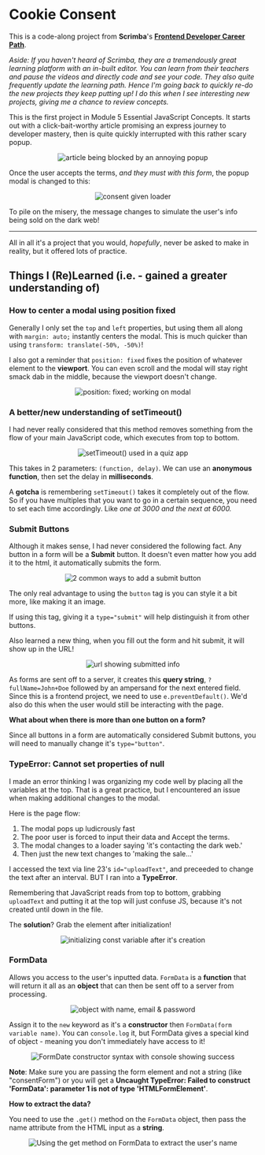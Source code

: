 # Cookie Consent

This is a code-along project from **Scrimba**'s **[Frontend Developer Career Path](https://scrimba.com/learn/frontend)**.

_Aside: If you haven't heard of Scrimba, they are a tremendously great learning platform with an in-built editor. You can learn from their teachers and pause the videos and directly code and see your code. They also quite frequently update the learning path. Hence I'm going back to quickly re-do the new projects they keep putting up! I do this when I see interesting new projects, giving me a chance to review concepts._

This is the first project in Module 5 Essential JavaScript Concepts. It starts out with a click-bait-worthy article promising an express journey to developer mastery, then is quite quickly interrupted with this rather scary popup.

<div align="center"><img src="screenshots/initial-page.png" alt="article being blocked by an annoying popup"></div>

Once the user accepts the terms, _and they must with this form_, the popup modal is changed to this:

<div align="center"><img src="./screenshots/initial-consent-given.png" alt="consent given loader"></div>

To pile on the misery, the message changes to simulate the user's info being sold on the dark web!

---

All in all it's a project that you would, _hopefully_, never be asked to make in reality, but it offered lots of practice.

## Things I (Re)Learned (i.e. - gained a greater understanding of)

### How to center a modal using position fixed

Generally I only set the `top` and `left` properties, but using them all along with `margin: auto;` instantly centers the modal. This is much quicker than using `transform: translate(-50%, -50%)`!

I also got a reminder that `position: fixed` fixes the position of whatever element to the **viewport**. You can even scroll and the modal will stay right smack dab in the middle, because the viewport doesn't change.

<div align="center"><img src="screenshots/modal-position-fixed.png" alt="position: fixed; working on modal"></div>

### A better/new understanding of setTimeout()

I had never really considered that this method removes something from the flow of your main JavaScript code, which executes from top to bottom.

<div align="center"><img src="/screenshots/setTimeout.png" alt="setTimeout() used in a quiz app"></div>

This takes in 2 parameters: `(function, delay)`.
We can use an **anonymous function**, then set the delay in **milliseconds**.

A **gotcha** is remembering `setTimeout()` takes it completely out of the flow. So if you have multiples that you want to go in a certain sequence, you need to set each time accordingly. Like _one at 3000 and the next at 6000._

### Submit Buttons

Although it makes sense, I had never considered the following fact. Any button in a form will be a **Submit** button. It doesn't even matter how you add it to the html, it automatically submits the form.

<div align="center"><img src="./screenshots/submit-buttons.png" alt="2 common ways to add a submit button"></div>

The only real advantage to using the `button` tag is you can style it a bit more, like making it an image.

If using this tag, giving it a `type="submit"` will help distinguish it from other buttons.

Also learned a new thing, when you fill out the form and hit submit, it will show up in the URL!

<div align="center"><img src="./screenshots/submit-url-deets.png" alt="url showing submitted info"></div>

As forms are sent off to a server, it creates this **query string**, `?fullName=John+Doe` followed by an ampersand for the next entered field. Since this is a frontend project, we need to use `e.preventDefault()`. We'd also do this when the user would still be interacting with the page.

**What about when there is more than one button on a form?**

Since all buttons in a form are automatically considered Submit buttons, you will need to manually change it's `type="button"`.

### TypeError: Cannot set properties of null

I made an error thinking I was organizing my code well by placing all the variables at the top. That is a great practice, but I encountered an issue when making additional changes to the modal.

Here is the page flow:

1. The modal pops up ludicrously fast
2. The poor user is forced to input their data and Accept the terms.
3. The modal changes to a loader saying 'it's contacting the dark web.'
4. Then just the new text changes to 'making the sale...'

I accessed the text via line 23's `id="uploadText"`, and preceeded to change the text after an interval. BUT I ran into a **TypeError**.

Remembering that JavaScript reads from top to bottom, grabbing `uploadText` and putting it at the top will just confuse JS, because it's not created until down in the file.

The **solution**? Grab the element after initialization!

<div align="center"><img src="./screenshots/accessing-eles-before-initialization.png" alt="initializing const variable after it's creation"></div>

### FormData

Allows you access to the user's inputted data. `FormData` is a **function** that will return it all as an **object** that can then be sent off to a server from processing.

<div align="center"><img src="./screenshots/FormData-object.png" alt="object with name, email & password"></div>

Assign it to the `new` keyword as it's a **constructor** then `FormData(form variable name)`. You can `console.log` it, but FormData gives a special kind of object - meaning you don't immediately have access to it!

<div align="center"><img src="./screenshots/FormData-code.png" alt="FormDate constructor syntax with console showing success"></div>

**Note**: Make sure you are passing the form element and not a string (like "consentForm") or you will get a **Uncaught TypeError: Failed to construct 'FormData': parameter 1 is not of type 'HTMLFormElement'**.

**How to extract the data?**

You need to use the `.get()` method on the `FormData` object, then pass the name attribute from the HTML input as a **string**.

<div align="center"><img src="./screenshots/FormData-extract-name.png" alt="Using the get method on FormData to extract the user's name"></div>
